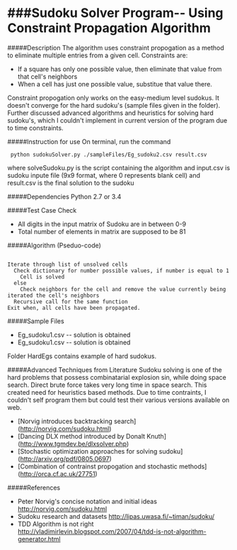 ###Sudoku Solver Program-- Using Constraint Propagation Algorithm
=======================================================================

#####Description
The algorithm uses constraint propogation as a method to eliminate multiple entries from a given cell. Constraints are:
- If a square has only one possible value, then eliminate that value from that cell's neighbors
- When a cell has just one possible value, substitue that value there.

Constraint propogation only works on the easy-medium level sudokus. It doesn't converge for the hard sudoku's (sample files given in the folder). Further discussed advanced algorithms and heuristics for solving hard sudoku's, which I couldn't implement in current version of the program due to time constraints.

#####Instruction for use
On terminal, run the command
<pre><code> python sudokuSolver.py ./sampleFiles/Eg_sudoku2.csv result.csv </pre></code>

where solveSudoku.py is the script containing the algorithm and input.csv is sudoku inpute file (9x9 format, where 0 represents blank cell) and result.csv is the final solution to the sudoku

#####Dependencies
Python 2.7 or 3.4

#####Test Case Check
- All digits in the input matrix of Sudoku are in between 0-9
- Total number of elements in matrix are supposed to be 81


#####Algorithm (Pseduo-code)
<pre><code>
Iterate through list of unsolved cells
  Check dictionary for number possible values, if number is equal to 1
    Cell is solved
  else
    Check neighbors for the cell and remove the value currently being iterated the cell's neighbors
  Recursive call for the same function
Exit when, all cells have been propagated.
</pre></code>


#####Sample Files
- Eg_sudoku1.csv -- solution is obtained
- Eg_sudoku1.csv -- solution is obtained

Folder HardEgs contains example of hard sudokus. 

#####Advanced Techniques from Literature
Sudoku solving is one of the hard problems that possess combinatarial explosion sin, while doing space search. Direct brute force takes very long time in space search. This created need for heuristics based methods. Due to time contraints, I couldn't self program them but could test their various versions available on web.

- [Norvig introduces backtracking search] (http://norvig.com/sudoku.html)
- [Dancing DLX method introduced by Donalt Knuth] (http://www.tgmdev.be/dlxsolver.php)
- [Stochastic optimization approaches for solving sudoku] (http://arxiv.org/pdf/0805.0697)
- [Combination of contrainst propogation and stochastic methods] (http://orca.cf.ac.uk/27751)


#####References
- Peter Norvig's concise notation and initial ideas http://norvig.com/sudoku.html
- Sudoku research and datasets http://lipas.uwasa.fi/~timan/sudoku/
- TDD Algorithm is not right http://vladimirlevin.blogspot.com/2007/04/tdd-is-not-algorithm-generator.html
